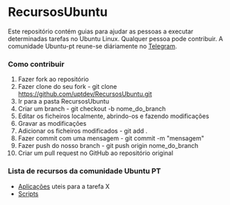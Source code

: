 # RecursosUbuntu

Este repositório contém guias para ajudar as pessoas a executar determinadas tarefas no Ubuntu Linux. Qualquer pessoa pode contribuir. A comunidade Ubuntu-pt reune-se diáriamente no [Telegram](https://t.me/ubuntuptgeral).

### Como contribuir
1. Fazer fork ao repositório
2. Fazer clone do seu fork - git clone https://github.com/uptdev/RecursosUbuntu.git
3. Ir para a pasta RecursosUbuntu
4. Criar um branch - git checkout -b nome_do_branch
5. Editar os ficheiros localmente, abrindo-os e fazendo modificações
6. Gravar as modificações
4. Adicionar os ficheiros modificados - git add .
5. Fazer commit com uma mensagem - git commit -m "mensagem"
6. Fazer push do nosso branch - git push origin nome_do_branch
7. Criar um pull request no GitHub ao repositório original

### Lista de recursos da comunidade Ubuntu PT
- [Aplicações](https://github.com/uptdev/RecursosUbuntu/blob/master/aplicacoes.md) uteis para a tarefa X
- [Scripts](https://github.com/uptdev/RecursosUbuntu/blob/master/scripts.md)